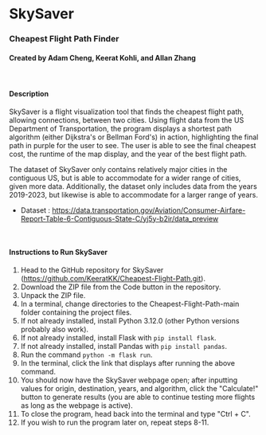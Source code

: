 # SkySaver
### Cheapest Flight Path Finder
#### Created by Adam Cheng, Keerat Kohli, and Allan Zhang

<br>

#### Description

SkySaver is a flight visualization tool that finds the cheapest flight path, allowing connections, between two cities.
Using flight data from the US Department of Transportation, the program displays a shortest path algorithm (either
Dijkstra's or Bellman Ford's) in action, highlighting the final path in purple for the user to see. The user is able to
see the final cheapest cost, the runtime of the map display, and the year of the best flight path. 

The dataset of SkySaver only contains relatively major cities in the contiguous US, but is able to accommodate for a
wider range of cities, given more data. Additionally, the dataset only includes data from the years 2019-2023, but
likewise is able to accommodate for a larger range of years.

- Dataset : https://data.transportation.gov/Aviation/Consumer-Airfare-Report-Table-6-Contiguous-State-C/yj5y-b2ir/data_preview

<br>

#### Instructions to Run SkySaver

1. Head to the GitHub repository for SkySaver (https://github.com/KeeratKK/Cheapest-Flight-Path.git).
2. Download the ZIP file from the Code button in the repository.
3. Unpack the ZIP file.
4. In a terminal, change directories to the Cheapest-Flight-Path-main folder containing the project files.
5. If not already installed, install Python 3.12.0 (other Python versions probably also work).
6. If not already installed, install Flask with ```pip install flask```.
7. If not already installed, install Pandas with ```pip install pandas```.
8. Run the command ```python -m flask run```.
9. In the terminal, click the link that displays after running the above command.
10. You should now have the SkySaver webpage open; after inputting values for origin, destination, years, and algorithm,
    click the "Calculate!" button to generate results (you are able to continue testing more flights as long as the
    webpage is active).
11. To close the program, head back into the terminal and type "Ctrl + C".
12. If you wish to run the program later on, repeat steps 8-11.
